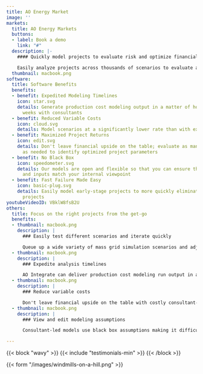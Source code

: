 ```yaml
---
title: AO Energy Market
image: ''
markets:
  title: AO Energy Markets
  buttons:
  - label: Book a demo
    link: "#"
  description: |-
    #### Quickly model projects to evaluate risk and optimize financial viability

    Easily analyze projects across thousands of scenarios to evaluate and optimize basis risk, market pricing, congestion, and overall financial upside of renewable and storage projects using the latest research in production cost, unit commitment, capacity expansion, and uncertainty modeling.
  thumbnail: macbook.png
software:
  title: Software Benefits
  benefits:
  - benefit: Expedited Modeling Timelines
    icon: star.svg
    details: Generate production cost modeling output in a matter of hours vs. 2-4
      weeks with consultants
  - benefit: Reduced Variable Costs
    icon: cloud.svg
    details: Model scenarios at a significantly lower rate than with external consultants
  - benefit: Maximized Project Returns
    icon: edit.svg
    details: Don't leave financial upside on the table; evaluate as many scenarios
      as needed to identify optimized project parameters
  - benefit: No Black Box
    icon: speedometer.svg
    details: Our models are open and flexible so that you can ensure the model's assumptions
      and inputs match your internal viewpoint
  - benefit: Fast Failure Made Easy
    icon: basic-plug.svg
    details: Easily model early-stage projects to more quickly eliminate unviable
      projects
youtubeVideoID: VBklW8fsB2U
others:
  title: Focus on the right projects from the get-go
  benefits:
  - thumbnail: macbook.png
    description: |
      ### Easily test different scenarios and iterate quickly

      Queue up a wide variety of mass grid simulation scenarios and adjust parameters after the initial run to find the right configuration. Consultant-provided runs typically only include a few scenario views and revised scenarios come with additional multi-week timelines.
  - thumbnail: macbook.png
    description: |
      ### Expedite analysis timelines

      AO Integrate can deliver production cost modeling run output in a matter of hours vs. 2-4 weeks with consultants.
  - thumbnail: macbook.png
    description: |
      ### Reduce variable costs

      Don't leave financial upside on the table with costly consultant-led modeling runs. Our solution allows you to cost-effectively evaluate as many scenarios as needed to optimize your project and identify the ideal parameters.
  - thumbnail: macbook.png
    description: |
      ### View and edit modeling assumptions

      Consultant-led models use black box assumptions making it difficult for developers to understand what is being analyzed and adjust parameters as needed. We use an open modeling approach so you can clearly view and augment the assumptions to better align with your team's approach.

---
```

{{< block "wavy" >}}
{{< include "testimonials-min" >}}
{{< /block >}}

{{< form "/images/windmills-on-a-hill.png" >}}